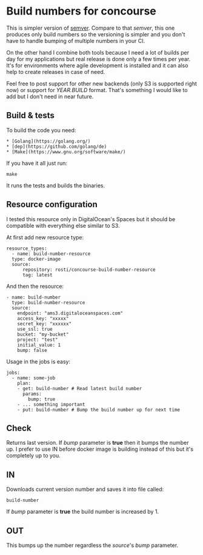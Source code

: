 # Build numbers for concourse

This is simpler version of [semver](https://github.com/concourse/semver-resource).
Compare to that *semver*, this one produces only build numbers so the versioning
is simpler and you don't have to handle bumping of multiple numbers in your CI.

On the other hand I combine both tools because I need a lot of builds per day
for my applications but real release is done only a few times per year. It's
for environments where agile development is installed and it can also help
to create releases in case of need.

Feel free to post support for other new backends (only S3 is supported right now)
or support for *YEAR.BUILD* format. That's something I would like to add but I
don't need in near future.

## Build & tests

To build the code you need:

    * [Golang](https://golang.org/)
    * [dep](https://github.com/golang/de)
    * [Make](https://www.gnu.org/software/make/)

If you have it all just run:

    make


It runs the tests and builds the binaries.

## Resource configuration

I tested this resource only in DigitalOcean's Spaces but it should be compatible
with everything else similar to S3.

At first add new resource type:

    resource_types:
      - name: build-number-resource
      type: docker-image
      source:
          repository: rosti/concourse-build-number-resource
          tag: latest

And then the resource:

    - name: build-number
      type: build-number-resource
      source:
        endpoint: "ams3.digitaloceanspaces.com"
        access_key: "xxxxx"
        secret_key: "xxxxxx"
        use_ssl: true
        bucket: "my-bucket"
        project: "test"
        initial_value: 1
        bump: false

Usage in the jobs is easy:

    jobs:
      - name: some-job
        plan:
        - get: build-number # Read latest build number
          params:
            bump: true
        - ... something important
        - put: build-number # Bump the build number up for next time

## Check

Returns last version. If *bump* parameter is **true** then it bumps the number
up. I prefer to use IN before docker image is building instead of this but it's
completely up to you.

## IN

Downloads current version number and saves it into file called:

    build-number

If *bump* parameter is **true** the build number is increased by 1.

## OUT

This bumps up the number regardless the *source*'s *bump* parameter.
